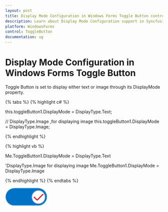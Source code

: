 ```yaml
---
layout: post
title: Display Mode Configuration in Windows Forms Toggle Button control | Syncfusion
description: Learn about Display Mode Configuration support in Syncfusion Windows Forms Toggle Button control and more details.
platform: WindowsForms
control: ToggleButton 
documentation: ug
---
```


# Display Mode Configuration in Windows Forms Toggle Button

Toggle Button is set to display either text or image through its DisplayMode property.

{% tabs %}
{% highlight c# %}

this.toggleButton1.DisplayMode = DisplayType.Text;

// DisplayType.Image ,for displaying image
this.toggleButton1.DisplayMode = DisplayType.Image;

{% endhighlight %}

{% highlight vb %}

Me.ToggleButton1.DisplayMode = DisplayType.Text

'DisplayType.Image for displaying image
Me.ToggleButton1.DisplayMode = DisplayType.Image

{% endhighlight %}
{% endtabs %}

![toggleButton set to display with image](Display-Mode-Configuration_images/Display-Mode-Configuration_img1.png)

